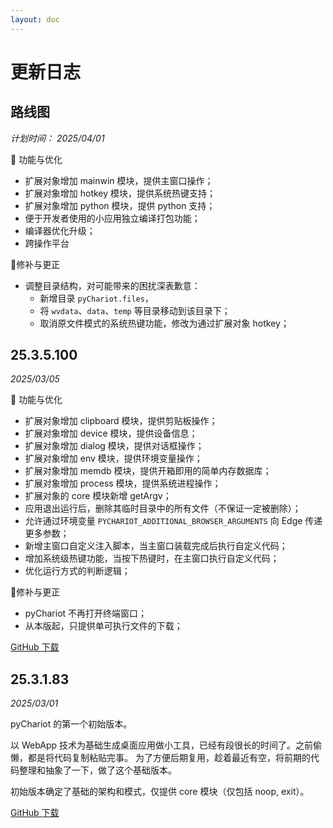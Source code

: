 ```yaml
---
layout: doc
---
```


# 更新日志

## 路线图

*计划时间： 2025/04/01*

🚀 功能与优化

- 扩展对象增加 mainwin 模块，提供主窗口操作；
- 扩展对象增加 hotkey 模块，提供系统热键支持；
- 扩展对象增加 python 模块，提供 python 支持；
- 便于开发者使用的小应用独立编译打包功能；
- 编译器优化升级；
- 跨操作平台

[//]: # (- 新增主窗口事件的自定义脚本支持；)

🐞修补与更正
- 调整目录结构，对可能带来的困扰深表歉意： 
  - 新增目录 `pyChariot.files`，
  - 将 `wvdata`、`data`、`temp` 等目录移动到该目录下；
  - 取消原文件模式的系统热键功能，修改为通过扩展对象 hotkey；

## 25.3.5.100

*2025/03/05*

🚀 功能与优化

- 扩展对象增加 clipboard 模块，提供剪贴板操作；
- 扩展对象增加 device 模块，提供设备信息；
- 扩展对象增加 dialog 模块，提供对话框操作；
- 扩展对象增加 env 模块，提供环境变量操作；
- 扩展对象增加 memdb 模块，提供开箱即用的简单内存数据库；
- 扩展对象增加 process 模块，提供系统进程操作；
- 扩展对象的 core 模块新增 getArgv；
- 应用退出运行后，删除其临时目录中的所有文件（不保证一定被删除）；
- 允许通过环境变量 `PYCHARIOT_ADDITIONAL_BROWSER_ARGUMENTS` 向 Edge 传递更多参数；
- 新增主窗口自定义注入脚本，当主窗口装载完成后执行自定义代码；
- 增加系统级热键功能，当按下热键时，在主窗口执行自定义代码；
- 优化运行方式的判断逻辑；

🐞修补与更正

- pyChariot 不再打开终端窗口；
- 从本版起，只提供单可执行文件的下载；

[GitHub 下载](https://github.com/Chanix/pyChariot/releases/tag/v25.3.5.100)

## 25.3.1.83

*2025/03/01*

pyChariot 的第一个初始版本。

以 WebApp 技术为基础生成桌面应用做小工具，已经有段很长的时间了。之前偷懒，都是将代码复制粘贴完事。
为了方便后期复用，趁着最近有空，将前期的代码整理和抽象了一下，做了这个基础版本。

初始版本确定了基础的架构和模式，仅提供 core 模块（仅包括 noop, exit）。

[GitHub 下载](https://github.com/Chanix/pyChariot/releases/tag/v25.3.1.83)


[//]: # (⚡🚀🐞)
